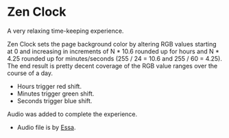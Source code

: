 Zen Clock
====

A very relaxing time-keeping experience.

Zen Clock sets the page background color by altering RGB values starting at 0 and increasing in increments of N * 10.6 rounded up for hours and N * 4.25 rounded up for minutes/seconds (255 / 24 = 10.6 and 255 / 60 = 4.25). The end result is pretty decent coverage of the RGB value ranges over the course of a day.

* Hours trigger red shift.
* Minutes trigger green shift.
* Seconds trigger blue shift.

Audio was added to complete the experience. 

* Audio file is by [Essa](https://soundcloud.com/essa-1).